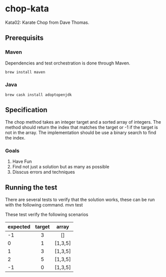 # chop-kata
Kata02: Karate Chop from Dave Thomas.

## Prerequisits
### Maven
Dependencies and test orchestration is done through Maven.

    brew install maven
  
### Java
    brew cask install adoptopenjdk
    
## Specification
The chop method takes an integer target and a sorted array of integers. The method should return the index that matches the target or -1 if the target is not in the array. The implementation should be use a binary search to find the index.

### Goals

1. Have Fun
1. Find not just a solution but as many as possible
1. Disscus errors and techniques

## Running the test
There are several tests to verify that the solution works, these can be run with the following command.
    mvn test

These test verify the following scenarios

|expected|target|array  |
|--------|:----:|:-----:|
|-1      | 3    |[]     |
|0       |1     |[1,3,5]|
|1       |3     |[1,3,5]|
|2       |5     |[1,3,5]|
|-1      |0     |[1,3,5]|
